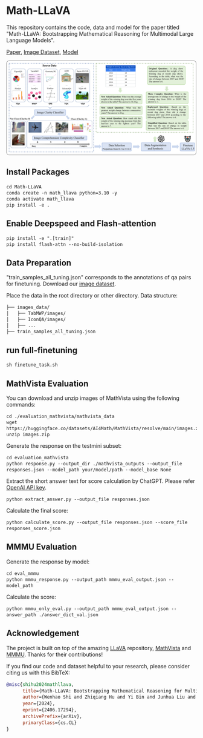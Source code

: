 # Math-LLaVA

This repository contains the code, data and model for the paper titled "Math-LLaVA: Bootstrapping Mathematical Reasoning for Multimodal Large Language Models".

[Paper](http://arxiv.org/abs/2406.17294), [Image Dataset](), [Model](https://huggingface.co/Zhiqiang007/Math-LLaVA/tree/main)

![ex1](pipeline.png)

## Install Packages
```
cd Math-LLaVA
conda create -n math_llava python=3.10 -y
conda activate math_llava
pip install -e .
```
## Enable Deepspeed and Flash-attention
```
pip install -e ".[train]"
pip install flash-attn --no-build-isolation
```

## Data Preparation
"train_samples_all_tuning.json" corresponds to the annotations of qa pairs for finetuning. 
Download our [image dataset]().

Place the data in the root directory or other directory.
Data structure:
```
├── images_data/
│   ├── TabMWP/images/
│   ├── IconQA/images/
│   ├── ...
├── train_samples_all_tuning.json
```

## run full-finetuning
```
sh finetune_task.sh
```

## MathVista Evaluation
You can download and unzip images of MathVista using the following commands:
```
cd ./evaluation_mathvista/mathvista_data
wget https://huggingface.co/datasets/AI4Math/MathVista/resolve/main/images.zip
unzip images.zip
```
Generate the response on the testmini subset:
```
cd evaluation_mathvista
python response.py --output_dir ./mathvista_outputs --output_file responses.json --model_path your/model/path --model_base None 
```
Extract the short answer text for score calculation by ChatGPT. Please refer [OpenAI API key](https://platform.openai.com/account/api-keys).
```
python extract_answer.py --output_file responses.json
```
Calculate the final score:
```
python calculate_score.py --output_file responses.json --score_file responses_score.json
```

## MMMU Evaluation
Generate the response by model:
```
cd eval_mmmu
python mmmu_response.py --output_path mmmu_eval_output.json --model_path 
```
Calculate the score:
```
python mmmu_only_eval.py --output_path mmmu_eval_output.json --answer_path ./answer_dict_val.json
```
## Acknowledgement
The project is built on top of the amazing [LLaVA](https://github.com/haotian-liu/LLaVA) repository, [MathVista](https://github.com/lupantech/MathVista) and [MMMU](https://github.com/MMMU-Benchmark/MMMU). Thanks for their contributions!


If you find our code and dataset helpful to your research, please consider citing us with this BibTeX:
```bibtex
@misc{shihu2024mathllava,
      title={Math-LLaVA: Bootstrapping Mathematical Reasoning for Multimodal Large Language Models}, 
      author={Wenhao Shi and Zhiqiang Hu and Yi Bin and Junhua Liu and Yang Yang and See-Kiong Ng and Lidong Bing and Roy Ka-Wei Lee},
      year={2024},
      eprint={2406.17294},
      archivePrefix={arXiv},
      primaryClass={cs.CL}
}
```

